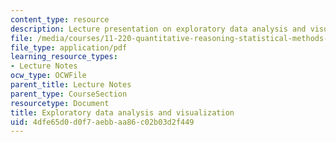 ```yaml
---
content_type: resource
description: Lecture presentation on exploratory data analysis and visualization.
file: /media/courses/11-220-quantitative-reasoning-statistical-methods-for-planners-i-spring-2009/4dfe65d0d0f7aebbaa86c02b03d2f449_MIT11_220s09_lec06.pdf
file_type: application/pdf
learning_resource_types:
- Lecture Notes
ocw_type: OCWFile
parent_title: Lecture Notes
parent_type: CourseSection
resourcetype: Document
title: Exploratory data analysis and visualization
uid: 4dfe65d0-d0f7-aebb-aa86-c02b03d2f449
---
```

